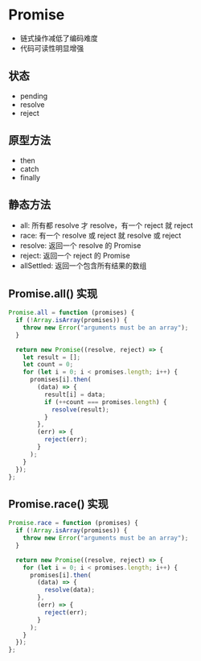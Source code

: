 # Promise

- 链式操作减低了编码难度
- 代码可读性明显增强

## 状态

- pending
- resolve
- reject

## 原型方法

- then
- catch
- finally

## 静态方法

- all: 所有都 resolve 才 resolve，有一个 reject 就 reject
- race: 有一个 resolve 或 reject 就 resolve 或 reject
- resolve: 返回一个 resolve 的 Promise
- reject: 返回一个 reject 的 Promise
- allSettled: 返回一个包含所有结果的数组

## Promise.all() 实现

```js
Promise.all = function (promises) {
  if (!Array.isArray(promises)) {
    throw new Error("arguments must be an array");
  }

  return new Promise((resolve, reject) => {
    let result = [];
    let count = 0;
    for (let i = 0; i < promises.length; i++) {
      promises[i].then(
        (data) => {
          result[i] = data;
          if (++count === promises.length) {
            resolve(result);
          }
        },
        (err) => {
          reject(err);
        }
      );
    }
  });
};
```

## Promise.race() 实现

```js
Promise.race = function (promises) {
  if (!Array.isArray(promises)) {
    throw new Error("arguments must be an array");
  }

  return new Promise((resolve, reject) => {
    for (let i = 0; i < promises.length; i++) {
      promises[i].then(
        (data) => {
          resolve(data);
        },
        (err) => {
          reject(err);
        }
      );
    }
  });
};
```
